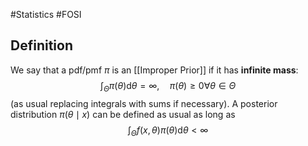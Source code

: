 #Statistics #FOSI 

## Definition
We say that a pdf/pmf $\pi$ is an [[Improper Prior]] if it has **infinite mass**:
$$
\int_{\Theta} \pi(\theta) \mathrm{d} \theta=\infty, \quad \pi(\theta) \geqslant 0 \forall \theta \in \Theta
$$
(as usual replacing integrals with sums if necessary).
A posterior distribution $\pi(\theta \mid x)$ can be defined as usual as long as
$$
\int_{\Theta} f(x, \theta) \pi(\theta) \mathrm{d} \theta<\infty
$$
